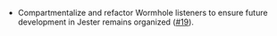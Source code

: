 - Compartmentalize and refactor Wormhole listeners to ensure future development in Jester remains organized ([\#19](https://github.com/noble-assets/jester/pull/18)).
